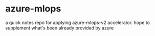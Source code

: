 # azure-mlops
a quick notes repo for applying azure-mlops-v2 accelerator. hope to supplement what's been already provided by azure
